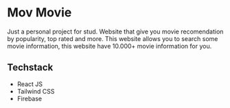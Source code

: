 # Mov Movie
Just a personal project for stud. Website that give you movie recomendation by popularity, top rated and more. This website allows you to search some movie information, this website have 10.000+ movie information for you.

## Techstack
- React JS
- Tailwind CSS
- Firebase
